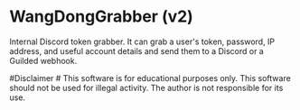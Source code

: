# WangDongGrabber (v2)
Internal Discord token grabber. It can grab a user's token, password, IP address, and useful account details and send them to a Discord or a Guilded webhook.


#Disclaimer #
This software is for educational purposes only. This software should not be used for illegal activity. The author is not responsible for its use.
